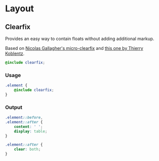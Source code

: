# Layout

## Clearfix

Provides an easy way to contain floats without adding additional markup.

Based on [Nicolas Gallagher's micro-clearfix](http://nicolasgallagher.com/micro-clearfix-hack/) and [this one by Thierry Koblentz](http://www.css-101.org/articles/clearfix/latest-new-clearfix-so-far.php).

```scss
@include clearfix;
```

### Usage

```scss
.element {
    @include clearfix;
}
```

### Output

```scss
.element::before,
.element::after {
    content: ' ';
    display: table;
}

.element::after {
    clear: both;
}
```

